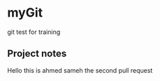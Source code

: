 # myGit
git test for training

## Project notes

Hello 
this is ahmed sameh
the second pull request


